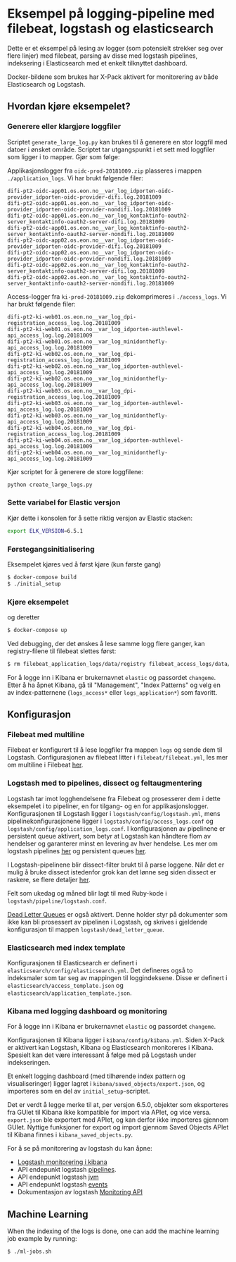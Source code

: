 # Eksempel på logging-pipeline med filebeat, logstash og elasticsearch

Dette er et eksempel på lesing av logger (som potensielt strekker seg over flere linjer) med filebeat, parsing av disse med logstash pipelines, indeksering i Elasticsearch med et enkelt tilknyttet dashboard.

Docker-bildene som brukes har X-Pack aktivert for monitorering av både Elasticsearch og Logstash.

## Hvordan kjøre eksempelet?

### Generere eller klargjøre loggfiler

Scriptet `generate_large_log.py` kan brukes til å generere en stor loggfil med datoer i ønsket område. Scriptet tar utgangspunkt i et sett med loggfiler som ligger i to mapper. Gjør som følge:

Applikasjonslogger fra `oidc-prod-20181009.zip` plasseres i mappen `./application_logs`. Vi har brukt følgende filer:
```
difi-pt2-oidc-app01.os.eon.no__var_log_idporten-oidc-provider_idporten-oidc-provider-difi.log.20181009
difi-pt2-oidc-app01.os.eon.no__var_log_idporten-oidc-provider_idporten-oidc-provider-nondifi.log.20181009
difi-pt2-oidc-app01.os.eon.no__var_log_kontaktinfo-oauth2-server_kontaktinfo-oauth2-server-difi.log.20181009
difi-pt2-oidc-app01.os.eon.no__var_log_kontaktinfo-oauth2-server_kontaktinfo-oauth2-server-nondifi.log.20181009
difi-pt2-oidc-app02.os.eon.no__var_log_idporten-oidc-provider_idporten-oidc-provider-difi.log.20181009
difi-pt2-oidc-app02.os.eon.no__var_log_idporten-oidc-provider_idporten-oidc-provider-nondifi.log.20181009
difi-pt2-oidc-app02.os.eon.no__var_log_kontaktinfo-oauth2-server_kontaktinfo-oauth2-server-difi.log.20181009
difi-pt2-oidc-app02.os.eon.no__var_log_kontaktinfo-oauth2-server_kontaktinfo-oauth2-server-nondifi.log.20181009
```
Access-logger fra `ki-prod-20181009.zip` dekomprimeres i `./access_logs`. Vi har brukt følgende filer:
```
difi-pt2-ki-web01.os.eon.no__var_log_dpi-registration_access_log.log.20181009
difi-pt2-ki-web01.os.eon.no__var_log_idporten-authlevel-api_access_log.log.20181009
difi-pt2-ki-web01.os.eon.no__var_log_minidonthefly-api_access_log.log.20181009
difi-pt2-ki-web02.os.eon.no__var_log_dpi-registration_access_log.log.20181009
difi-pt2-ki-web02.os.eon.no__var_log_idporten-authlevel-api_access_log.log.20181009
difi-pt2-ki-web02.os.eon.no__var_log_minidonthefly-api_access_log.log.20181009
difi-pt2-ki-web03.os.eon.no__var_log_dpi-registration_access_log.log.20181009
difi-pt2-ki-web03.os.eon.no__var_log_idporten-authlevel-api_access_log.log.20181009
difi-pt2-ki-web03.os.eon.no__var_log_minidonthefly-api_access_log.log.20181009
difi-pt2-ki-web04.os.eon.no__var_log_dpi-registration_access_log.log.20181009
difi-pt2-ki-web04.os.eon.no__var_log_idporten-authlevel-api_access_log.log.20181009
difi-pt2-ki-web04.os.eon.no__var_log_minidonthefly-api_access_log.log.20181009
```

Kjør scriptet for å generere de store loggfilene:
```bash
python create_large_logs.py
```

### Sette variabel for Elastic versjon

Kjør dette i konsolen for å sette riktig versjon av Elastic stacken:
```bash
export ELK_VERSION=6.5.1
```

### Førstegangsinitialisering

Eksempelet kjøres ved å først kjøre (kun første gang)
```bash
$ docker-compose build
$ ./initial_setup
```

### Kjøre eksempelet

og deretter
```bash
$ docker-compose up
```

Ved debugging, der det ønskes å lese samme logg flere ganger, kan registry-filene til filebeat slettes først:
```bash
$ rm filebeat_application_logs/data/registry filebeat_access_logs/data/registry && docker-compose up
```

For å logge inn i Kibana er brukernavnet `elastic` og passordet `changeme`. Etter å ha åpnet Kibana, gå til "Management", "Index Patterns" og velg en av index-patternene (`logs_access*` eller `logs_application*`) som favoritt.

## Konfigurasjon

### Filebeat med multiline

Filebeat er konfigurert til å lese loggfiler fra mappen `logs` og sende dem til Logstash. Configurasjonen av filebeat litter i `filebeat/filebeat.yml`, les mer om multiline i Filebeat [her](https://www.elastic.co/guide/en/beats/filebeat/current/multiline-examples.html).

### Logstash med to pipelines, dissect og feltaugmentering

Logstash tar imot logghendelsene fra Filebeat og prosesserer dem i dette eksempelet i to pipeliner, en for tilgang- og en for applikasjonslogger. Konfigurasjonen til Logstash ligger i `logstash/config/logstash.yml`, mens pipelinekonfigurasjonene ligger i `logstash/config/access_logs.conf` og `logstash/config/application_logs.conf`. I konfigurasjonen av pipelinene er persistent queue aktivert, som betyr at Logstash kan håndtere flom av hendelser og garanterer minst en levering av hver hendelse. Les mer om logstash pipelines [her](https://www.elastic.co/guide/en/logstash/current/multiple-pipelines.html) og persistent queues [her](https://www.elastic.co/guide/en/logstash/current/persistent-queues.html).

I Logstash-pipelinene blir dissect-filter brukt til å parse loggene. Når det er mulig å bruke dissect istedenfor grok kan det lønne seg siden dissect er raskere, se flere detaljer [her](https://www.elastic.co/guide/en/logstash/current/plugins-filters-dissect.html).

Felt som ukedag og måned blir lagt til med Ruby-kode i `logstash/pipeline/logstash.conf`.

[Dead Letter Queues](https://www.elastic.co/guide/en/logstash/current/dead-letter-queues.html) er også aktivert. Denne holder styr på dokumenter som ikke kan bli prosessert av pipelinen i Logstash, og skrives i gjeldende konfigurasjon til mappen `logstash/dead_letter_queue`.

### Elasticsearch med index template

Konfigurasjonen til Elasticsearch er definert i `elasticsearch/config/elasticsearch.yml`. Det defineres også to indeksmaler som tar seg av mappingen til loggindeksene. Disse er definert i `elasticsearch/access_template.json` og `elasticsearch/application_template.json`.

### Kibana med logging dashboard og monitoring

For å logge inn i Kibana er brukernavnet `elastic` og passordet `changeme`.

Konfigurasjonen til Kibana ligger i `kibana/config/kibana.yml`. Siden X-Pack er aktivert kan Logstash, Kibana og Elasticsearch monitoreres i Kibana. Spesielt kan det være interessant å følge med på Logstash under indekseringen.

Et enkelt logging dashboard (med tilhørende index pattern og visualiseringer) ligger lagret i `kibana/saved_objects/export.json`, og importeres som en del av `initial_setup`-scriptet.

Det er verdt å legge merke til at, per versjon 6.5.0, objekter som eksporteres fra GUIet til Kibana ikke kompatible for import via APIet, og vice versa. `export.json` ble exportert med APIet, og kan derfor ikke importeres gjennom GUIet. Nyttige funksjoner for export og import gjennom Saved Objects APIet til Kibana finnes i `kibana_saved_objects.py`.

For å se på monitorering av logstash du kan åpne:
 - [Logstash monitorering i kibana](http://localhost:5601/app/monitoring#/logstash/)
 - API endepunkt logstash [pipelines](http://localhost:9600/_node/stats/pipelines?pretty). 
 - API endepunkt logstash [jvm](http://localhost:9600/_node/stats/jvm?pretty)
 - API endepunkt logstash [events](http://localhost:9600/_node/stats/events?pretty)
 - Dokumentasjon av logstash [Monitoring API](https://www.elastic.co/guide/en/logstash/current/monitoring.html)


## Machine Learning

When the indexing of the logs is done, one can add the machine learning job example by running:

```bash
$ ./ml-jobs.sh
```
